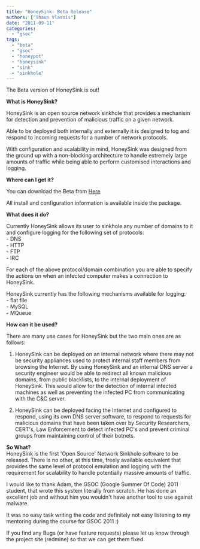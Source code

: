 ```yaml
---
title: "HoneySink: Beta Release"
authors: ["Shaun Vlassis"]
date: "2011-09-11"
categories: 
  - "gsoc"
tags: 
  - "beta"
  - "gsoc"
  - "honeypot"
  - "honeysink"
  - "sink"
  - "sinkhole"
---
```


The Beta version of HoneySink is out!  

**What is HoneySink?**  

HoneySink is an open source network sinkhole that provides a mechanism for detection and prevention of malicious traffic on a given network.  

Able to be deployed both internally and externally it is designed to log and respond to incoming requests for a number of network protocols.  

With configuration and scalability in mind, HoneySink was designed from the ground up with a non-blocking architecture to handle extremely large amounts of traffic while being able to perform customised interactions and logging.  

**Where can I get it?**  

You can download the Beta from [Here](http://redmine.honeynet.org/projects/sinkhole)  

All install and configuration information is available inside the package.  

**What does it do?**  

Currently HoneySink allows its user to sinkhole any number of domains to it and configure logging for the following set of protocols:  
\- DNS  
\- HTTP  
\- FTP  
\- IRC  
 
For each of the above protocol/domain combination you are able to specify the actions on when an infected computer makes a connection to HoneySink.  

HoneySink currently has the following mechanisms available for logging:  
\- flat file  
\- MySQL  
\- MQueue  

**How can it be used?**  

There are many use cases for HoneySink but the two main ones are as follows:  
 
1) HoneySink can be deployed on an internal network where there may not be security appliances used to protect internal staff members from browsing the Internet. By using HoneySink and an internal DNS server a security engineer would be able to redirect all known malicious domains, from public blacklists, to the internal deployment of HoneySink. This would allow for the detection of internal infected machines as well as preventing the infected PC from communicating with the C&C server.  

2) HoneySink can be deployed facing the Internet and configured to respond, using its own DNS server software, to respond to requests for malicious domains that have been taken over by Security Researchers, CERT's, Law Enforcement to detect infected PC's and prevent criminal groups from maintaining control of their botnets.  

**So What?**  
HoneySink is the first 'Open Source' Network Sinkhole software to be released. There is no other, at this time, freely available equivalent that provides the same level of protocol emulation and logging with the requirement for scalability to handle potentially massive amounts of traffic.  

I would like to thank Adam, the GSOC (Google Summer Of Code) 2011 student, that wrote this system literally from scratch. He has done an excellent job and without him you wouldn't have another tool to use against malware.  

It was no easy task writing the code and definitely not easy listening to my mentoring during the course for GSOC 2011 :)  

If you find any Bugs (or have feature requests) please let us know through the project site (redmine) so that we can get them fixed.
